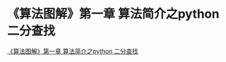 # 《算法图解》第一章 算法简介之python 二分查找
[《算法图解》第一章 算法简介之python 二分查找](https://aiwithcloud.com/2022/04/21/%e3%80%8a%e7%ae%97%e6%b3%95%e5%9b%be%e8%a7%a3%e3%80%8b%e7%ac%ac%e4%b8%80%e7%ab%a0-%e7%ae%97%e6%b3%95%e7%ae%80%e4%bb%8b%e4%b9%8bpython-%e4%ba%8c%e5%88%86%e6%9f%a5%e6%89%be/)